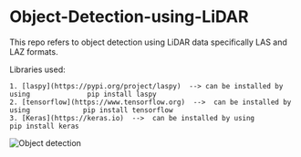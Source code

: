 # Object-Detection-using-LiDAR

This repo refers to object detection using LiDAR data specifically LAS and LAZ formats.

Libraries used: 

    1. [laspy](https://pypi.org/project/laspy)  --> can be installed by using              pip install laspy
    2. [tensorflow](https://www.tensorflow.org)  -->  can be installed by using             pip install tensorflow
    3. [Keras](https://keras.io)  -->  can be installed by using             pip install keras
    
![Object detection]()
